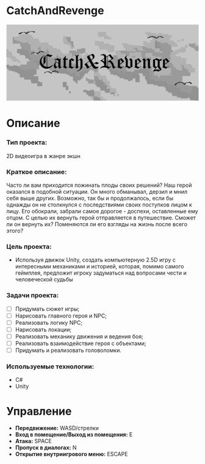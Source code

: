 # CatchAndRevenge
![logo](https://github.com/Gufort/CatchAndRevenge/blob/main/Assets/Sprites/logo.png)
# **Описание**
### **Тип проекта:**
2D видеоигра в жанре экшн

### **Краткое описание:** 
Часто ли вам приходится пожинать плоды своих решений? Наш герой оказался в подобной ситуации. Он много обманывал, дерзил и мнил себя выше других. Возможно, так бы и продолжалось, если бы однажды он не столкнулся с последствиями своих поступков лицом к лицу. Его обокрали, забрали самое дорогое - доспехи, оставленные ему отцом. С целью их вернуть герой отправляется в путешествие. Сможет ли он вернуть их? Поменяются ли его взгляды на жизнь после всего этого?

### **Цель проекта:**

- Используя движок Unity, создать компьютерную 2.5D игру с интересными механиками и историей, которая, помимо самого геймплея, предложит игроку задуматься над вопросами чести и человеческой судьбы

### **Задачи проекта:**
- [ ] Придумать сюжет игры;
- [ ] Нарисовать главного героя и NPC;
- [ ] Реализовать логику NPC;
- [ ] Нарисовать локации;
- [ ] Реализовать механику движения и ведения боя;
- [ ] Реализовать взаимодействие героя с объектами;
- [ ] Придумать и реализовать головоломки.

### **Используемые технологии:**
- С#
- Unity

# **Управление**
 * **Передвижение:** WASD/стрелки
 * **Вход в помещение/Выход из помещения:** E
 * **Атака:** SPACE 
 * **Пропуск в диалогах:** N
 * **Открытие внутриигрового меню:** ESCAPE
